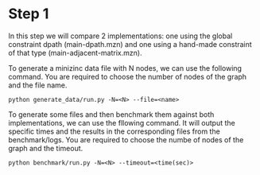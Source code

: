 # Step 1 
In this step we will compare 2 implementations: one using the global constraint dpath (main-dpath.mzn) and one using a hand-made constraint of that type (main-adjacent-matrix.mzn).

To generate a minizinc data file with N nodes, we can use the following command. You are required to choose the number of nodes of the graph and the file name.
```shell
python generate_data/run.py -N=<N> --file=<name>
```
To generate some files and then benchmark them against both implementations, we can use the fllowing command. It will output the specific times and the results in the corresponding files from the benchmark/logs. You are required to choose the numbe of nodes of the graph and the timeout.
```shell
python benchmark/run.py -N=<N> --timeout=<time(sec)>
```